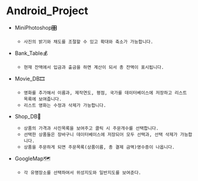 # Android_Project
- MiniPhotoshop🎛
    - `사진의 밝기와 채도를 조절할 수 있고 확대와 축소가 가능합니다.`

- Bank_Table💰
    - `현재 잔액에서 입금과 출금을 하면 계산이 되서 총 잔액이 표시됩니다.` 
   
- Movie_DB🎞
    - `영화를 추가해서 이름과, 제작연도, 평점, 국가를 데이터베이스에 저장하고 리스트 목록에 보여줍니다.`
    - `리스트 영화는 수정과 삭제가 가능합니다.`
    
- Shop_DB🏢
    - `상품의 가격과 사진목록을 보여주고 클릭 시 주문개수를 선택합니다.`
    - `선택한 상품들은 장바구니 데이터베이스에 저장되어 모두 선택과, 선택 삭제가 가능합니다.`
    - `상품을 주문하게 되면 주문목록(상품이름, 총 결제 금액)영수증이 나옵니다.`
    
 - GoogleMap🗺
    - `각 유명장소를 선택하여서 위성지도와 일반지도를 보여준다.`
    
